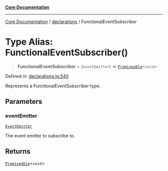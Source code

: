 [**Core Documentation**](../../README.md)

***

[Core Documentation](../../README.md) / [declarations](../README.md) / FunctionalEventSubscriber

# Type Alias: FunctionalEventSubscriber()

> **FunctionalEventSubscriber** = (`eventEmitter`) => [`Promiseable`](Promiseable.md)\<`void`\>

Defined in: [declarations.ts:540](https://github.com/stonemjs/core/blob/85781fe5b87769612839dd6b850ba45186d357fa/src/declarations.ts#L540)

Represents a FunctionalEventSubscriber type.

## Parameters

### eventEmitter

[`EventEmitter`](../../events/EventEmitter/classes/EventEmitter.md)

The event emitter to subscribe to.

## Returns

[`Promiseable`](Promiseable.md)\<`void`\>
